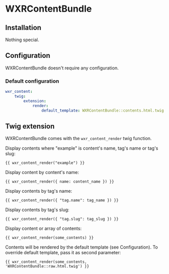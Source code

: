 WXRContentBundle
================

Installation
------------

Nothing special.

Configuration
-------------

WXRContentBundle doesn't require any configuration.

### Default configuration

``` yaml
wxr_content:
    twig:
        extension:
            render:
                default_template: WXRContentBundle::contents.html.twig
```

Twig extension
--------------

WXRContentBundle comes with the `wxr_content_render` twig function.

Display contents where "example" is content's name, tag's name or tag's slug:

``` twig
{{ wxr_content_render("example") }}
```

Display content by content's name:

``` twig
{{ wxr_content_render({ name: content_name }) }}
```

Display contents by tag's name:

``` twig
{{ wxr_content_render({ "tag.name": tag_name }) }}
```

Display contents by tag's slug:

``` twig
{{ wxr_content_render({ "tag.slug": tag_slug }) }}
```

Display content or array of contents:

``` twig
{{ wxr_content_render(some_contents) }}
```

Contents will be rendered by the default template (see Configuration).
To override default template, pass it as second parameter:

``` twig
{{ wxr_content_render(some_contents, 'WXRContentBundle::raw.html.twig') }}
```
